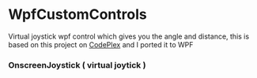 # WpfCustomControls
Virtual joystick wpf control which gives you the angle and distance, this is based on this project on [CodePlex](https://archive.codeplex.com/?p=vjoystick) and I ported it to WPF

<h3> OnscreenJoystick ( virtual joytick ) </h3>
